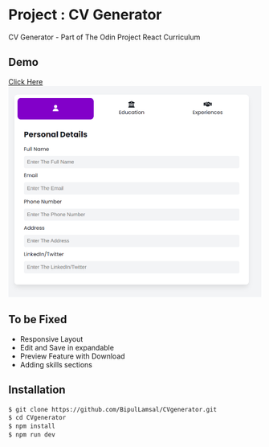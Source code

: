# Project : CV Generator

CV Generator - Part of The Odin Project React Curriculum

## Demo

[Click Here](https://c-vgenerator.vercel.app/)
![Alt text](public/ss.png)


## To be Fixed

* Responsive Layout
* Edit and Save in expandable
* Preview Feature with Download
* Adding skills sections

## Installation

```bash
$ git clone https://github.com/BipulLamsal/CVgenerator.git
$ cd CVgenerator
$ npm install
$ npm run dev
